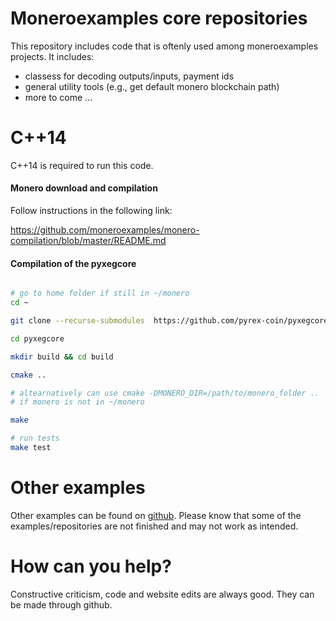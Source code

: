 # Moneroexamples core repositories

This repository includes code that is oftenly used among moneroexamples projects.
It includes:

 - classess for decoding outputs/inputs, payment ids
 - general utility tools (e.g., get default monero blockchain path)
 - more to come ...

# C++14

C++14 is required to run this code.

#### Monero download and compilation

Follow instructions in the following link:

https://github.com/moneroexamples/monero-compilation/blob/master/README.md


#### Compilation of the pyxegcore

```bash

# go to home folder if still in ~/monero
cd ~

git clone --recurse-submodules  https://github.com/pyrex-coin/pyxegcore.git

cd pyxegcore

mkdir build && cd build

cmake ..

# altearnatively can use cmake -DMONERO_DIR=/path/to/monero_folder ..
# if monero is not in ~/monero

make

# run tests
make test
```

# Other examples

Other examples can be found on  [github](https://github.com/moneroexamples?tab=repositories).
Please know that some of the examples/repositories are not
finished and may not work as intended.

# How can you help?

Constructive criticism, code and website edits are always good. They can be made through github.
